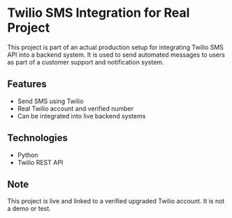# Twilio SMS Integration for Real Project

This project is part of an actual production setup for integrating Twilio SMS API into a backend system. It is used to send automated messages to users as part of a customer support and notification system.

## Features
- Send SMS using Twilio
- Real Twilio account and verified number
- Can be integrated into live backend systems

## Technologies
- Python
- Twilio REST API

## Note
This project is live and linked to a verified upgraded Twilio account. It is not a demo or test.
